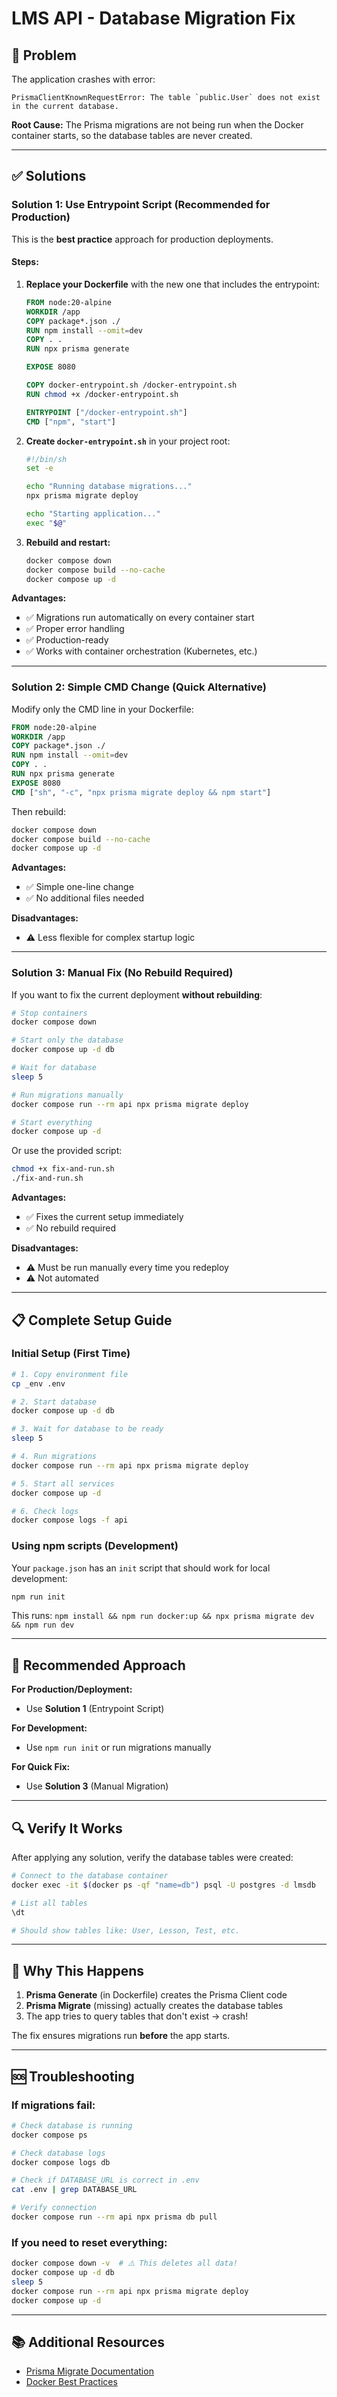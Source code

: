 # LMS API - Database Migration Fix

## 🔴 Problem

The application crashes with error:
```
PrismaClientKnownRequestError: The table `public.User` does not exist in the current database.
```

**Root Cause:** The Prisma migrations are not being run when the Docker container starts, so the database tables are never created.

---

## ✅ Solutions

### Solution 1: Use Entrypoint Script (Recommended for Production)

This is the **best practice** approach for production deployments.

#### Steps:

1. **Replace your Dockerfile** with the new one that includes the entrypoint:
   ```dockerfile
   FROM node:20-alpine
   WORKDIR /app
   COPY package*.json ./
   RUN npm install --omit=dev
   COPY . .
   RUN npx prisma generate
   
   EXPOSE 8080
   
   COPY docker-entrypoint.sh /docker-entrypoint.sh
   RUN chmod +x /docker-entrypoint.sh
   
   ENTRYPOINT ["/docker-entrypoint.sh"]
   CMD ["npm", "start"]
   ```

2. **Create `docker-entrypoint.sh`** in your project root:
   ```bash
   #!/bin/sh
   set -e
   
   echo "Running database migrations..."
   npx prisma migrate deploy
   
   echo "Starting application..."
   exec "$@"
   ```

3. **Rebuild and restart:**
   ```bash
   docker compose down
   docker compose build --no-cache
   docker compose up -d
   ```

**Advantages:**
- ✅ Migrations run automatically on every container start
- ✅ Proper error handling
- ✅ Production-ready
- ✅ Works with container orchestration (Kubernetes, etc.)

---

### Solution 2: Simple CMD Change (Quick Alternative)

Modify only the CMD line in your Dockerfile:

```dockerfile
FROM node:20-alpine
WORKDIR /app
COPY package*.json ./
RUN npm install --omit=dev
COPY . .
RUN npx prisma generate
EXPOSE 8080
CMD ["sh", "-c", "npx prisma migrate deploy && npm start"]
```

Then rebuild:
```bash
docker compose down
docker compose build --no-cache
docker compose up -d
```

**Advantages:**
- ✅ Simple one-line change
- ✅ No additional files needed

**Disadvantages:**
- ⚠️ Less flexible for complex startup logic

---

### Solution 3: Manual Fix (No Rebuild Required)

If you want to fix the current deployment **without rebuilding**:

```bash
# Stop containers
docker compose down

# Start only the database
docker compose up -d db

# Wait for database
sleep 5

# Run migrations manually
docker compose run --rm api npx prisma migrate deploy

# Start everything
docker compose up -d
```

Or use the provided script:
```bash
chmod +x fix-and-run.sh
./fix-and-run.sh
```

**Advantages:**
- ✅ Fixes the current setup immediately
- ✅ No rebuild required

**Disadvantages:**
- ⚠️ Must be run manually every time you redeploy
- ⚠️ Not automated

---

## 📋 Complete Setup Guide

### Initial Setup (First Time)

```bash
# 1. Copy environment file
cp _env .env

# 2. Start database
docker compose up -d db

# 3. Wait for database to be ready
sleep 5

# 4. Run migrations
docker compose run --rm api npx prisma migrate deploy

# 5. Start all services
docker compose up -d

# 6. Check logs
docker compose logs -f api
```

### Using npm scripts (Development)

Your `package.json` has an `init` script that should work for local development:

```bash
npm run init
```

This runs: `npm install && npm run docker:up && npx prisma migrate dev && npm run dev`

---

## 🎯 Recommended Approach

**For Production/Deployment:**
- Use **Solution 1** (Entrypoint Script)

**For Development:**
- Use `npm run init` or run migrations manually

**For Quick Fix:**
- Use **Solution 3** (Manual Migration)

---

## 🔍 Verify It Works

After applying any solution, verify the database tables were created:

```bash
# Connect to the database container
docker exec -it $(docker ps -qf "name=db") psql -U postgres -d lmsdb

# List all tables
\dt

# Should show tables like: User, Lesson, Test, etc.
```

---

## 📝 Why This Happens

1. **Prisma Generate** (in Dockerfile) creates the Prisma Client code
2. **Prisma Migrate** (missing) actually creates the database tables
3. The app tries to query tables that don't exist → crash!

The fix ensures migrations run **before** the app starts.

---

## 🆘 Troubleshooting

### If migrations fail:

```bash
# Check database is running
docker compose ps

# Check database logs
docker compose logs db

# Check if DATABASE_URL is correct in .env
cat .env | grep DATABASE_URL

# Verify connection
docker compose run --rm api npx prisma db pull
```

### If you need to reset everything:

```bash
docker compose down -v  # ⚠️ This deletes all data!
docker compose up -d db
sleep 5
docker compose run --rm api npx prisma migrate deploy
docker compose up -d
```

---

## 📚 Additional Resources

- [Prisma Migrate Documentation](https://www.prisma.io/docs/concepts/components/prisma-migrate)
- [Docker Best Practices](https://docs.docker.com/develop/dev-best-practices/)
